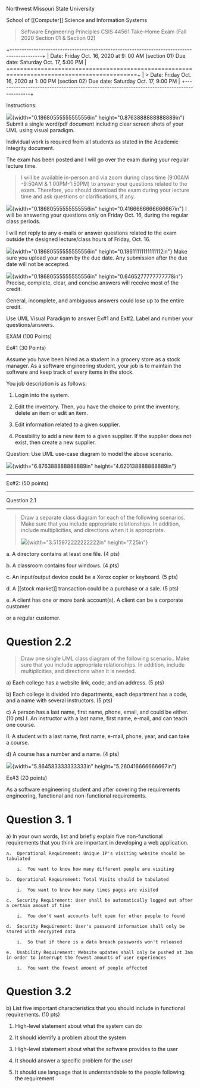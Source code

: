 Northwest Missouri State University

School of [[Computer]] Science and Information Systems

> Software Engineering Principles CSIS 44561 Take-Home Exam (Fall 2020 Section 01 & Section 02)

+-------------------------------------------------------------------------------------------+
| Date: Friday Oct. 16, 2020 at 9: 00 AM (section 01) Due date: Saturday Oct. 17, 5:00 PM   |
+===========================================================================================+
| > Date: Friday Oct. 16, 2020 at 1: 00 PM (section 02) Due date: Saturday Oct. 17, 9:00 PM |
+-------------------------------------------------------------------------------------------+

Instructions:

![](media/image1.png){width="0.18680555555555556in" height="0.8763888888888889in"} Submit a single word/pdf document including clear screen shots of your UML using visual paradigm.

Individual work is required from all students as stated in the Academic Integrity document.

The exam has been posted and I will go over the exam during your regular lecture time.

> I will be available in-person and via zoom during class time (9:00AM -9:50AM & 1:00PM-1:50PM) to answer your questions related to the exam. Therefore, you should download the exam during your lecture time and ask questions or clarifications, if any.

![](media/image1.png){width="0.18680555555555556in" height="0.4166666666666667in"} I will be answering your questions only on Friday Oct. 16, during the regular class periods.

I will not reply to any e-mails or answer questions related to the exam outside the designed lecture/class hours of Friday, Oct. 16.

![](media/image1.png){width="0.18680555555555556in" height="0.18611111111111112in"} Make sure you upload your exam by the due date. Any submission after the due date will not be accepted.

![](media/image1.png){width="0.18680555555555556in" height="0.6465277777777778in"} Precise, complete, clear, and concise answers will receive most of the credit.

General, incomplete, and ambiguous answers could lose up to the entire credit.

Use UML Visual Paradigm to answer Ex#1 and Ex#2. Label and number your questions/answers.

EXAM (100 Points)

Ex#1 (30 Points)

Assume you have been hired as a student in a grocery store as a stock manager. As a software engineering student, your job is to maintain the software and keep track of every items in the stock.

You job description is as follows:

1.  Login into the system.

2.  Edit the inventory. Then, you have the choice to print the inventory, delete an item or edit an item.

3.  Edit information related to a given supplier.

4.  Possibility to add a new item to a given supplier. If the supplier does not exist, then create a new supplier.

Question: Use UML use-case diagram to model the above scenario.

![](media/image2.png){width="6.876388888888889in" height="4.620138888888889in"}

  -----------------------------------------------------------------------
  Ex#2: (50 points) 
  ------------------------------------------------------ ----------------
  Question 2.1 

  -----------------------------------------------------------------------

> Draw a separate class diagram for each of the following scenarios. Make sure that you include appropriate relationships. In addition, include multiplicities, and directions when it is appropriate.
>
> ![](media/image3.png){width="3.515972222222222in" height="7.25in"}

a.  A directory contains at least one file. (4 pts)

b.  A classroom contains four windows. (4 pts)

c.  An input/output device could be a Xerox copier or keyboard. (5 pts)

d.  A [[stock market]] transaction could be a purchase or a sale. (5 pts)

e.  A client has one or more bank account(s). A client can be a corporate customer

or a regular customer.

#  Question 2.2 

> Draw one single UML class diagram of the following scenario.. Make sure that you include appropriate relationships. In addition, include multiplicities, and directions when it is needed.

a)  Each college has a website link, code, and an address. (5 pts)

b)  Each college is divided into departments, each department has a code, and a name with several instructors. (5 pts)

c)  A person has a last name, first name, phone, email, and could be either. (10 pts) I. An instructor with a last name, first name, e-mail, and can teach one course.

II\. A student with a last name, first name, e-mail, phone, year, and can take a course.

d)  A course has a number and a name. (4 pts)

![](media/image4.png){width="5.864583333333333in" height="5.260416666666667in"}

Ex#3 (20 points)

As a software engineering student and after covering the requirements engineering, functional and non-functional requirements.

# Question 3. 1 

a)  In your own words, list and briefly explain five non-functional requirements that you think are important in developing a web application.

    a.  Operational Requirement: Unique IP's visiting website should be tabulated

        i.  You want to know how many different people are visiting

    b.  Operational Requirement: Total Visits should be tabulated

        i.  You want to know how many times pages are visited

    c.  Security Requirement: User shall be automatically logged out after a certain amount of time

        i.  You don't want accounts left open for other people to found

    d.  Security Requirement: User's password information shall only be stored with encrypted data

        i.  So that if there is a data breach passwords won't released

    e.  Usability Requirement: Website updates shall only be pushed at 3am in order to interrupt the fewest amounts of user experiences

        i.  You want the fewest amount of people affected

# Question 3.2 

b\) List five important characteristics that you should include in functional requirements. (10 pts)

1.  High-level statement about what the system can do

2.  It should identify a problem about the system

3.  High-level statement about what the software provides to the user

4.  It should answer a specific problem for the user

5.  It should use language that is understandable to the people following the requirement

